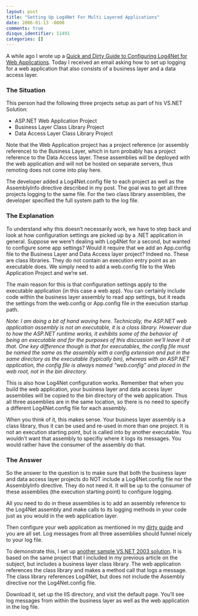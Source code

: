 ```yaml
---
layout: post
title: "Setting Up Log4Net For Multi Layered Applications"
date: 2006-01-13 -0800
comments: true
disqus_identifier: 11491
categories: []
---
```

A while ago I wrote up a [Quick and Dirty Guide to Configuring Log4Net
for Web
Applications](http://haacked.com/archive/2005/03/07/ConfiguringLog4NetForWebApplications.aspx/ "Guide to Log4Net").
Today I received an email asking how to set up logging for a web
application that also consists of a business layer and a data access
layer.

### The Situation

This person had the following three projects setup as part of his VS.NET
Solution:

-   ASP.NET Web Application Project
-   Business Layer Class Library Project
-   Data Access Layer Class Library Project

Note that the Web Application project has a project reference (or
assembly reference) to the Business Layer, which in turn probably has a
project reference to the Data Access layer. These assemblies will be
deployed with the web application and will not be hosted on separate
servers, thus remoting does not come into play here.

The developer added a Log4Net.config file to each project as well as the
AssemblyInfo directive described in my post. The goal was to get all
three projects logging to the same file. For the two class library
assemblies, the developer specified the full system path to the log
file.

### The Explanation

To understand why this doesn’t necessarily work, we have to step back
and look at how configuration settings are picked up by a .NET
application in general. Suppose we were’t dealing with Log4Net for a
second, but wanted to configure some app settings? Would it require that
we add an App.config file to the Business Layer and Data Access layer
project? Indeed no. These are class libraries. They do not contain an
execution entry point as an executable does. We simply need to add a
web.config file to the Web Application Project and we’re set.

The main reason for this is that configuration settings apply to the
executable application (in this case a web app). You can certainly
include code within the business layer assembly to read app settings,
but it reads the settings from the web.config or App.config file in the
execution startup path.

*Note: I am doing a bit of hand waving here. Technically, the ASP.NET
web application assembly is not an executable, it is a class library.
However due to how the ASP.NET runtime works, it exhibits some of the
behavior of being an executable and for the purposes of this discussion
we’ll leave it at that. One key difference though is that for
executables, the config file must be named the same as the assembly with
a config extension and put in the same directory as the executable
(typically bin), whereas with an ASP.NET application, the config file is
always named “web.config” and placed in the web root, not in the bin
directory.*

This is also how Log4Net configuration works. Remember that when you
build the web application, your business layer and data access layer
assemblies will be copied to the bin directory of the web application.
Thus all three assemblies are in the same location, so there is no need
to specify a different Log4Net.config file for each assembly.

When you think of it, this makes sense. Your business layer assembly is
a class library, thus it can be used and re-used in more than one
project. It is not an execution starting point, but is called into by
another executable. You wouldn’t want that assembly to specifiy where it
logs its messages. You would rather have the consumer of the assembly do
that.

### The Answer

So the answer to the question is to make sure that both the business
layer and data access layer projects do NOT include a Log4Net.config
file nor the AssemblyInfo directive. They do not need it. It will be up
to the consumer of these assemblies (the execution starting point) to
configure logging.

All you need to do in these assemblies is to add an assembly reference
to the Log4Net assembly and make calls to its logging methods in your
code just as you would in the web application layer.

Then configure your web application as mentioned in my [dirty
guide](http://haacked.com/archive/2005/03/07/2317.aspx "Guide to Log4Net")
and you are all set. Log messages from all three assemblies should
funnel nicely to your log file.

To demonstrate this, I set up [another sample VS.NET 2003
solution](http://haacked.com/images/Log4NetSampleSolution2.zip "Sample Log4Net Solution").
It is based on the same project that I included in my previous article
on the subject, but includes a business layer class library. The web
application references the class library and makes a method call that
logs a message. The class library references Log4Net, but does not
include the Assembly directive nor the Log4Net.config file.

Download it, set up the IIS directory, and visit the default page.
You’ll see log messages from within the business layer as well as the
web application in the log file.

